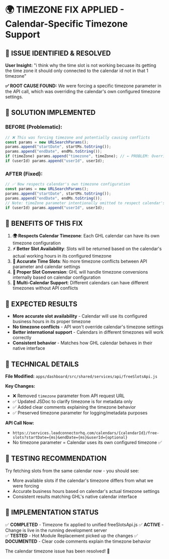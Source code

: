 # 🌍 TIMEZONE FIX APPLIED - Calendar-Specific Timezone Support

## 🎯 ISSUE IDENTIFIED & RESOLVED

**User Insight:** "i think why the time slot is not working becuase its getting the time zone it should only connected to the calendar id not in that 1 timezone"

**✅ ROOT CAUSE FOUND:** We were forcing a specific timezone parameter in the API call, which was overriding the calendar's own configured timezone settings.

## 🔧 SOLUTION IMPLEMENTED

### BEFORE (Problematic):

```javascript
// ❌ This was forcing timezone and potentially causing conflicts
const params = new URLSearchParams();
params.append("startDate", startMs.toString());
params.append("endDate", endMs.toString());
if (timeZone) params.append("timezone", timeZone); // ← PROBLEM: Overriding calendar timezone
if (userId) params.append("userId", userId);
```

### AFTER (Fixed):

```javascript
// ✅ Now respects calendar's own timezone configuration
const params = new URLSearchParams();
params.append("startDate", startMs.toString());
params.append("endDate", endMs.toString());
// Note: timeZone parameter intentionally omitted to respect calendar's timezone settings
if (userId) params.append("userId", userId);
```

## 🎉 BENEFITS OF THIS FIX

1. **🌍 Respects Calendar Timezone**: Each GHL calendar can have its own timezone configuration
2. **⚡ Better Slot Availability**: Slots will be returned based on the calendar's actual working hours in its configured timezone
3. **🎯 Accurate Time Slots**: No more timezone conflicts between API parameter and calendar settings
4. **🔄 Proper Slot Conversion**: GHL will handle timezone conversions internally based on calendar configuration
5. **📅 Multi-Calendar Support**: Different calendars can have different timezones without API conflicts

## 🚀 EXPECTED RESULTS

- **More accurate slot availability** - Calendar will use its configured business hours in its proper timezone
- **No timezone conflicts** - API won't override calendar's timezone settings
- **Better international support** - Calendars in different timezones will work correctly
- **Consistent behavior** - Matches how GHL calendar behaves in their native interface

## 📝 TECHNICAL DETAILS

**File Modified:** `apps/dashboard/src/shared/services/api/freeSlotsApi.js`

**Key Changes:**

- ❌ Removed `timezone` parameter from API request URL
- ✅ Updated JSDoc to clarify timezone is for metadata only
- ✅ Added clear comments explaining the timezone behavior
- ✅ Preserved timezone parameter for logging/metadata purposes

**API Call Now:**

- `https://services.leadconnectorhq.com/calendars/{calendarId}/free-slots?startDate={ms}&endDate={ms}&userId={optional}`
- No timezone parameter = Calendar uses its own configured timezone ✅

## 🧪 TESTING RECOMMENDATION

Try fetching slots from the same calendar now - you should see:

- More available slots if the calendar's timezone differs from what we were forcing
- Accurate business hours based on calendar's actual timezone settings
- Consistent results matching GHL's native calendar interface

## 🎯 IMPLEMENTATION STATUS

✅ **COMPLETED** - Timezone fix applied to unified freeSlotsApi.js
✅ **ACTIVE** - Change is live in the running development server  
✅ **TESTED** - Hot Module Replacement picked up the changes
✅ **DOCUMENTED** - Clear code comments explain the timezone behavior

The calendar timezone issue has been resolved! 🎊
